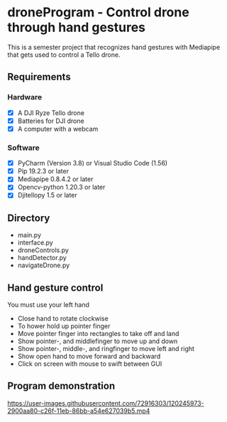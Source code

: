 # droneProgram - Control drone through hand gestures
This is a semester project that recognizes hand gestures with Mediapipe that gets used to control a Tello drone.

## Requirements
### Hardware
- [x] A DJI Ryze Tello drone
- [X] Batteries for DJI drone
- [X] A computer with a webcam

### Software
- [x] PyCharm (Version 3.8) or Visual Studio Code (1.56)
- [X] Pip 19.2.3 or later
- [X] Mediapipe 0.8.4.2 or later
- [X] Opencv-python 1.20.3 or later
- [X] Djitellopy 1.5 or later

## Directory
- main.py
- interface.py
- droneControls.py
- handDetector.py
- navigateDrone.py

## Hand gesture control
You must use your left hand
- Close hand to rotate clockwise
- To hower hold up pointer finger
- Move pointer finger into rectangles to take off and land
- Show pointer-, and middlefinger to move up and down
- Show pointer-, middle-, and ringfinger to move left and right
- Show open hand to move forward and backward
- Click on screen with mouse to swift between GUI

## Program demonstration
https://user-images.githubusercontent.com/72916303/120245973-2900aa80-c26f-11eb-86bb-a54e627039b5.mp4
